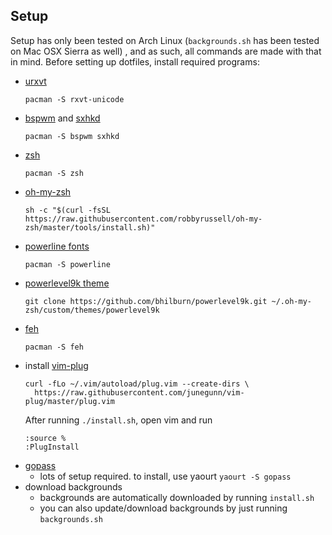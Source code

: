 ## Setup

Setup has only been tested on Arch Linux (``backgrounds.sh`` has been tested on Mac OSX Sierra as well) , and as such, all commands are made with that in mind.
Before setting up dotfiles, install required programs:
* [urxvt](https://wiki.archlinux.org/index.php/rxvt-unicode)
  ```
  pacman -S rxvt-unicode
  ```
* [bspwm](https://github.com/baskerville/bspwm) and [sxhkd](https://github.com/baskerville/sxhkd)
  ```
  pacman -S bspwm sxhkd
  ```
* [zsh](https://wiki.archlinux.org/index.php/zsh)
  ```
  pacman -S zsh
  ```
* [oh-my-zsh](https://github.com/robbyrussell/oh-my-zsh)
  ```
  sh -c "$(curl -fsSL https://raw.githubusercontent.com/robbyrussell/oh-my-zsh/master/tools/install.sh)"
  ```
* [powerline fonts](https://github.com/powerline/fonts)
  ```
  pacman -S powerline
  ```
* [powerlevel9k theme](https://github.com/bhilburn/powerlevel9k#installation)
  ```
  git clone https://github.com/bhilburn/powerlevel9k.git ~/.oh-my-zsh/custom/themes/powerlevel9k
  ```
* [feh](https://wiki.archlinux.org/index.php/feh)
  ```
  pacman -S feh
  ```
* install [vim-plug](https://github.com/junegunn/vim-plug)
  ```
  curl -fLo ~/.vim/autoload/plug.vim --create-dirs \
    https://raw.githubusercontent.com/junegunn/vim-plug/master/plug.vim
  ```
  After running ``./install.sh``, open vim and run
	```
	:source %
	:PlugInstall
	```
* [gopass](https://github.com/justwatchcom/gopass)
	* lots of setup required. to install, use yaourt ``yaourt -S gopass``
* download backgrounds
	* backgrounds are automatically downloaded by running ``install.sh``
	* you can also update/download backgrounds by just running ``backgrounds.sh``
